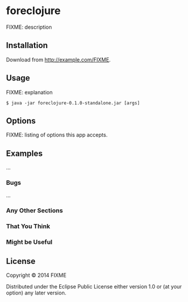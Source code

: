 # foreclojure

FIXME: description

## Installation

Download from http://example.com/FIXME.

## Usage

FIXME: explanation

    $ java -jar foreclojure-0.1.0-standalone.jar [args]

## Options

FIXME: listing of options this app accepts.

## Examples

...

### Bugs

...

### Any Other Sections
### That You Think
### Might be Useful

## License

Copyright © 2014 FIXME

Distributed under the Eclipse Public License either version 1.0 or (at
your option) any later version.
